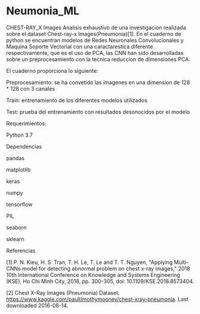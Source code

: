 # Neumonia_ML

CHEST-RAY_X Images
Analisis exhaustivo de una investigacion realizada sobre el dataset Chest-ray-x Images(Pneumonia)[1]. En el cuaderno de python se encuentran modelos de Redes Neuronales Convolucionales y Maquina Soporte Vectorial con una caractarestica diferente respectivamente, que es el uso de PCA, las CNN han sido desarrolladas sobre un preprocesamiento con la tecnica reduccion de dimensiones PCA.


El cuaderno proporciona lo siguiente:

Preprocesamiento: se ha convetido las imagenes en una dimension de 128 * 128 con 3 canales

Train: entrenamiento de los diferentes modelos utilizados

Test: prueba del entrenamiento con resultados desonocidos por el modelo

Requerimientos:

Python 3.7

Dependencias

pandas

matplotlib

keras

numpy

tensorflow

PIL

seaborn

sklearn

Referencias


[1] P. N. Kieu, H. S. Tran, T. H. Le, T. Le and T. T. Nguyen, "Applying Multi-CNNs model for detecting abnormal problem on chest x-ray images," 2018 10th International Conference on Knowledge and Systems Engineering (KSE), Ho Chi Minh City, 2018, pp. 300-305, doi: 10.1109/KSE.2018.8573404.

[2] Chest X-Ray Images (Pneumonia) Dataset. https://www.kaggle.com/paultimothymooney/chest-xray-pneumonia. Last downloaded 2016-08-14.
